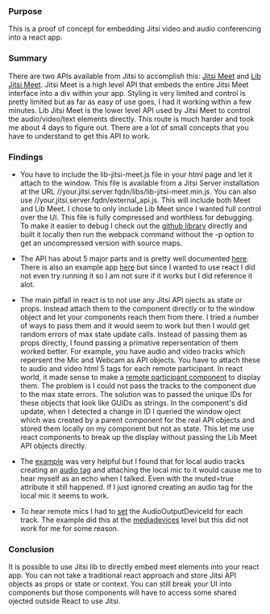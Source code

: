 ### Purpose

This is a proof of concept for embedding Jitsi video and audio conferencing into a react app.  

### Summary

There are two APIs available from Jitsi to accomplish this: [Jitsi Meet](https://github.com/jitsi/jitsi-meet/blob/master/doc/api.md) and [Lib Jitsi Meet](https://github.com/jitsi/lib-jitsi-meet).  Jitsi Meet is a high level API that embeds the entire Jitsi Meet interface into a div within your app.  Styling is very limited and control is pretty limited but as far as easy of use goes, I had it working within a few minutes.  Lib Jitsi Meet is 
the lower level API used by Jitsi Meet to control the audio/video/text elements directly.  This route is much harder and took me about 4 days to figure out.  There are a lot of small concepts that you have to understand to get this API to work. 

### Findings

* You have to include the lib-jitsi-meet.js file in your html page and let it attach to the window.  This file is available from a Jitsi Server installation at the URL //your.jitsi.server.fqdn/libs/lib-jitsi-meet.min.js.  You can also use //your.jitsi.server.fqdn/external_api.js.  This will include both Meet and Lib Meet.  I chose to only include Lib Meet since I wanted full control over the UI.  This file is fully compressed and worthless for debugging.  To make it easier to debug I check out the [github library](https://github.com/jitsi/lib-jitsi-meet) directly and built it locally then run the webpack command without the -p option to get an uncompressed version with source maps.  

* The API has about 5 major parts and is pretty well documented [here](https://github.com/jitsi/lib-jitsi-meet/blob/master/doc/API.md).  There is also an example app [here](https://github.com/jitsi/lib-jitsi-meet/blob/master/doc/example/example.js) but since I wanted to use react I did not even try running it so I am not sure if it works but I did reference it alot.

* The main pitfall in react is to not use any Jitsi API ojects as state or props.  Instead attach them to the component directly or to the window object and let your components reach them from there.  I tried a number of ways to pass them and it would seem to work but then I would get random errors of max state update calls.  Instead of passing them as props directly, I found passing a primative repersentation of them worked better.  For example, you have audio and video tracks which repersent the Mic and Webcam as API objects.  You have to attach these to audio and video html 5 tags for each remote participant.  In react world, it made sense to make a [remote participant component](https://github.com/fpw23/telimed/blob/master/src/RemoteTrack.js) to display them.  The problem is I could not pass the tracks to the component due to the max state errors.  The solution was to passed the unique IDs for these objects that look like GUIDs as strings.  In the component's did update, when I detected a change in ID I queried the window oject which was created by a parent component for the real API objects and stored them locally on my component but not as state.  This let me use react components to break up the display without passing the Lib Meet API objects directly.  

* The [example](https://github.com/jitsi/lib-jitsi-meet/blob/master/doc/example/example.js) was very helpful but I found that for local audio tracks creating an [audio tag](https://github.com/jitsi/lib-jitsi-meet/blob/master/doc/example/example.js#L51) and attaching the local mic to it would cause me to hear myself as an echo when I talked.  Even with the muted=true attribute it still happened.  If I just ignored creating an audio tag for the local mic it seems to work.

* To hear remote mics I had to [set](https://github.com/fpw23/telimed/blob/master/src/RemoteTrack.js#L72) the AudioOutputDeviceId for each track.  The example did this at the [mediadevices](https://github.com/jitsi/lib-jitsi-meet/blob/master/doc/example/example.js#L233) level but this did not work for me for some reason. 

### Conclusion

It is possible to use Jitsi lib to directly embed meet elements into your react app.  You can not take a traditional react approach and store Jitsi API objects as props or state or context.  You can still break your UI into components but those components will have to access some shared ojected outside React to use Jitsi.   